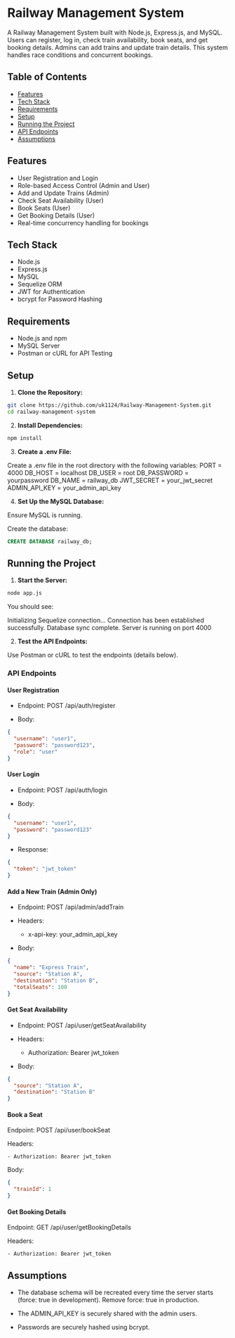 # Railway Management System

A Railway Management System built with Node.js, Express.js, and MySQL. Users can register, log in, check train availability, book seats, and get booking details. Admins can add trains and update train details. This system handles race conditions and concurrent bookings.

## Table of Contents

- [Features](#features)
- [Tech Stack](#tech-stack)
- [Requirements](#requirements)
- [Setup](#setup)
- [Running the Project](#running-the-project)
- [API Endpoints](#api-endpoints)
- [Assumptions](#assumptions)

## Features

- User Registration and Login
- Role-based Access Control (Admin and User)
- Add and Update Trains (Admin)
- Check Seat Availability (User)
- Book Seats (User)
- Get Booking Details (User)
- Real-time concurrency handling for bookings

## Tech Stack

- Node.js
- Express.js
- MySQL
- Sequelize ORM
- JWT for Authentication
- bcrypt for Password Hashing

## Requirements

- Node.js and npm
- MySQL Server
- Postman or cURL for API Testing

## Setup

1. **Clone the Repository:**

```bash
git clone https://github.com/uk1124/Railway-Management-System.git
cd railway-management-system
```

2. **Install Dependencies:**

```bash
npm install
```

3. **Create a .env File:**

Create a .env file in the root directory with the following variables:
PORT = 4000
DB_HOST = localhost
DB_USER = root
DB_PASSWORD = yourpassword
DB_NAME = railway_db
JWT_SECRET = your_jwt_secret
ADMIN_API_KEY = your_admin_api_key

4. **Set Up the MySQL Database:**

Ensure MySQL is running.

Create the database:

```sql
CREATE DATABASE railway_db;
```

## Running the Project

1. **Start the Server:**

```bash
node app.js
```

You should see:

Initializing Sequelize connection...
Connection has been established successfully.
Database sync complete.
Server is running on port 4000

2. **Test the API Endpoints:**

Use Postman or cURL to test the endpoints (details below).

### API Endpoints

#### User Registration

- Endpoint: POST /api/auth/register

- Body:

```json
{
  "username": "user1",
  "password": "password123",
  "role": "user"
}
```

#### User Login

- Endpoint: POST /api/auth/login

- Body:

```json
{
  "username": "user1",
  "password": "password123"
}
```

- Response:

```json
{
  "token": "jwt_token"
}
```

#### Add a New Train (Admin Only)

- Endpoint: POST /api/admin/addTrain

- Headers:

  - x-api-key: your_admin_api_key

- Body:

```json
{
  "name": "Express Train",
  "source": "Station A",
  "destination": "Station B",
  "totalSeats": 100
}
```

#### Get Seat Availability

- Endpoint: POST /api/user/getSeatAvailability

- Headers:

  - Authorization: Bearer jwt_token

- Body:

```json
{
  "source": "Station A",
  "destination": "Station B"
}
```

#### Book a Seat

Endpoint: POST /api/user/bookSeat

Headers:

    - Authorization: Bearer jwt_token

Body:

```json
{
  "trainId": 1
}
```

#### Get Booking Details

Endpoint: GET /api/user/getBookingDetails

Headers:

    - Authorization: Bearer jwt_token

## Assumptions

- The database schema will be recreated every time the server starts (force: true in development). Remove force: true in production.

- The ADMIN_API_KEY is securely shared with the admin users.

- Passwords are securely hashed using bcrypt.
